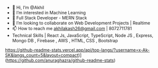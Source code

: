 - 👋 Hi, I’m @Akhil
- 👀 I’m interested in Machine Learning
- 🌱 Full Stack Developer - MERN Stack
- 💞️ I’m looking to collaborate on Web Development Projects | Realtime
- 📫 How to reach me akhilakash26@gmail.com | 8072711781
- Technical Skills | React Js, JavaScript, TypeScript, Node JS , Express, Mongo DB , Firebase , AWS , HTML, CSS , Bootstrap

<!---
Ak-SK/Ak-SK is a ✨ special ✨ repository because its `README.md` (this file) appears on your GitHub profile.
You can click the Preview link to take a look at your changes.
--->

https://github-readme-stats.vercel.app/api/top-langs/?username=x-Ak-SK&langs_count=5&layout=compact)](https://github.com/anuraghazra/github-readme-stats)
